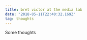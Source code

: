 ```yaml
---
title: bret victor at the media lab
date: "2018-05-11T22:40:32.169Z"
tag: thoughts
---
```


Some thoughts
